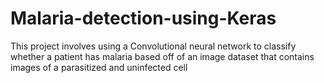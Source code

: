 # Malaria-detection-using-Keras
This project involves using a Convolutional neural network to classify whether a patient has malaria based off of an image dataset that contains images of a parasitized and uninfected cell
